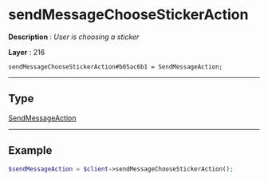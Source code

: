 # sendMessageChooseStickerAction

**Description** : *User is choosing a sticker*

**Layer** : 216

```tl
sendMessageChooseStickerAction#b05ac6b1 = SendMessageAction;
```

---

## Type

[SendMessageAction](type/SendMessageAction)

---

## Example

```php
$sendMessageAction = $client->sendMessageChooseStickerAction();
```